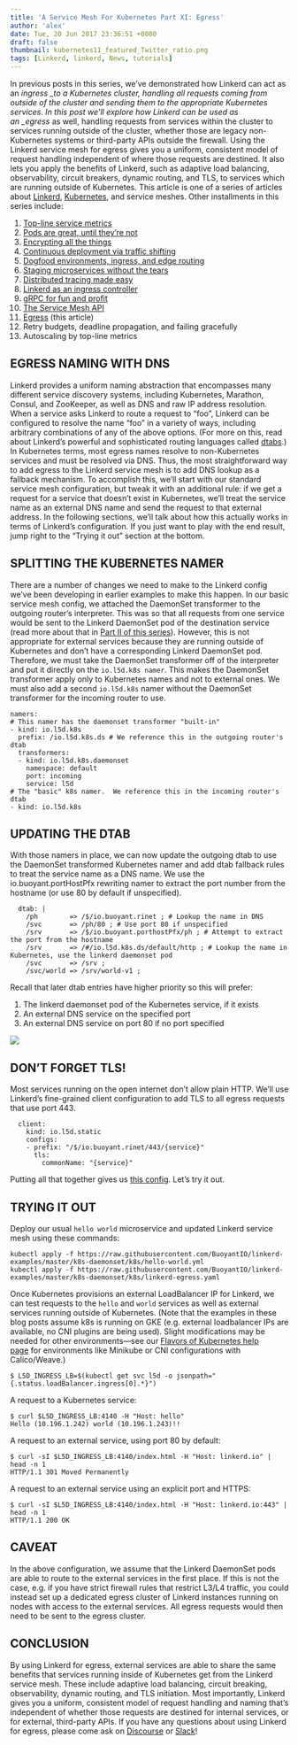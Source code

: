 ```yaml
---
title: 'A Service Mesh For Kubernetes Part XI: Egress'
author: 'alex'
date: Tue, 20 Jun 2017 23:36:51 +0000
draft: false
thumbnail: kubernetes11_featured_Twitter_ratio.png
tags: [Linkerd, linkerd, News, tutorials]
---
```


In previous posts in this series, we’ve demonstrated how Linkerd can act as an *ingress _to a Kubernetes cluster, handling all requests coming from outside of the cluster and sending them to the appropriate Kubernetes services. In this post we’ll explore how Linkerd can be used as an _egress* as well, handling requests from services within the cluster to services running outside of the cluster, whether those are legacy non-Kubernetes systems or third-party APIs outside the firewall. Using the Linkerd service mesh for egress gives you a uniform, consistent model of request handling independent of where those requests are destined. It also lets you apply the benefits of Linkerd, such as adaptive load balancing, observability, circuit breakers, dynamic routing, and TLS, to services which are running outside of Kubernetes. This article is one of a series of articles about [Linkerd](https://linkerd.io/), [Kubernetes](https://kubernetes.io/), and service meshes. Other installments in this series include:

1.  [Top-line service metrics](/a-service-mesh-for-kubernetes-part-i-top-line-service-metrics/)
2.  [Pods are great, until they’re not](/a-service-mesh-for-kubernetes-part-ii-pods-are-great-until-theyre-not/)
3.  [Encrypting all the things](/a-service-mesh-for-kubernetes-part-iii-encrypting-all-the-things/)
4.  [Continuous deployment via traffic shifting](/a-service-mesh-for-kubernetes-part-iv-continuous-deployment-via-traffic-shifting/)
5.  [Dogfood environments, ingress, and edge routing](/a-service-mesh-for-kubernetes-part-v-dogfood-environments-ingress-and-edge-routing/)
6.  [Staging microservices without the tears](/a-service-mesh-for-kubernetes-part-vi-staging-microservices-without-the-tears/)
7.  [Distributed tracing made easy](/a-service-mesh-for-kubernetes-part-vii-distributed-tracing-made-easy/)
8.  [Linkerd as an ingress controller](/a-service-mesh-for-kubernetes-part-viii-linkerd-as-an-ingress-controller/)
9.  [gRPC for fun and profit](/a-service-mesh-for-kubernetes-part-ix-grpc-for-fun-and-profit/)
10. [The Service Mesh API](/a-service-mesh-for-kubernetes-part-x-the-service-mesh-api/)
11. [Egress](/a-service-mesh-for-kubernetes-part-xi-egress/) (this article)
12. Retry budgets, deadline propagation, and failing gracefully
13. Autoscaling by top-line metrics

## EGRESS NAMING WITH DNS

Linkerd provides a uniform naming abstraction that encompasses many different service discovery systems, including Kubernetes, Marathon, Consul, and ZooKeeper, as well as DNS and raw IP address resolution. When a service asks Linkerd to route a request to “foo”, Linkerd can be configured to resolve the name “foo” in a variety of ways, including arbitrary combinations of any of the above options. (For more on this, read about Linkerd’s powerful and sophisticated routing languages called [dtabs](https://linkerd.io/in-depth/dtabs/).) In Kubernetes terms, most egress names resolve to non-Kubernetes services and must be resolved via DNS. Thus, the most straightforward way to add egress to the Linkerd service mesh is to add DNS lookup as a fallback mechanism. To accomplish this, we’ll start with our standard service mesh configuration, but tweak it with an additional rule: if we get a request for a service that doesn’t exist in Kubernetes, we’ll treat the service name as an external DNS name and send the request to that external address. In the following sections, we’ll talk about how this actually works in terms of Linkerd’s configuration. If you just want to play with the end result, jump right to the “Trying it out” section at the bottom.

## SPLITTING THE KUBERNETES NAMER

There are a number of changes we need to make to the Linkerd config we’ve been developing in earlier examples to make this happen. In our basic service mesh config, we attached the DaemonSet transformer to the outgoing router’s interpreter. This was so that all requests from one service would be sent to the Linkerd DaemonSet pod of the destination service (read more about that in [Part II of this series](/a-service-mesh-for-kubernetes-part-ii-pods-are-great-until-theyre-not/)). However, this is not appropriate for external services because they are running outside of Kubernetes and don’t have a corresponding Linkerd DaemonSet pod. Therefore, we must take the DaemonSet transformer off of the interpreter and put it directly on the `io.l5d.k8s namer`. This makes the DaemonSet transformer apply only to Kubernetes names and not to external ones. We must also add a second `io.l5d.k8s` namer without the DaemonSet transformer for the incoming router to use.

    namers:
    # This namer has the daemonset transformer "built-in"
    - kind: io.l5d.k8s
      prefix: /io.l5d.k8s.ds # We reference this in the outgoing router's dtab
      transformers:
      - kind: io.l5d.k8s.daemonset
        namespace: default
        port: incoming
        service: l5d
    # The "basic" k8s namer.  We reference this in the incoming router's dtab
    - kind: io.l5d.k8s

## UPDATING THE DTAB

With those namers in place, we can now update the outgoing dtab to use the DaemonSet transformed Kubernetes namer and add dtab fallback rules to treat the service name as a DNS name. We use the io.buoyant.portHostPfx rewriting namer to extract the port number from the hostname (or use 80 by default if unspecified).

      dtab: |
        /ph        => /$/io.buoyant.rinet ; # Lookup the name in DNS
        /svc       => /ph/80 ; # Use port 80 if unspecified
        /srv       => /$/io.buoyant.porthostPfx/ph ; # Attempt to extract the port from the hostname
        /srv       => /#/io.l5d.k8s.ds/default/http ; # Lookup the name in Kubernetes, use the linkerd daemonset pod
        /svc       => /srv ;
        /svc/world => /srv/world-v1 ;

Recall that later dtab entries have higher priority so this will prefer:

1.  The linkerd daemonset pod of the Kubernetes service, if it exists
2.  An external DNS service on the specified port
3.  An external DNS service on port 80 if no port specified

![](https://buoyant.io/wp-content/uploads/2017/07/buoyant-k8s-egress-dtab.png)

## DON’T FORGET TLS!

Most services running on the open internet don’t allow plain HTTP. We’ll use Linkerd’s fine-grained client configuration to add TLS to all egress requests that use port 443.

      client:
        kind: io.l5d.static
        configs:
        - prefix: "/$/io.buoyant.rinet/443/{service}"
          tls:
            commonName: "{service}"

Putting all that together gives us [this config](https://github.com/linkerd/linkerd-examples/blob/master/k8s-daemonset/k8s/linkerd-egress.yaml). Let’s try it out.

## TRYING IT OUT

Deploy our usual `hello world` microservice and updated Linkerd service mesh using these commands:

    kubectl apply -f https://raw.githubusercontent.com/BuoyantIO/linkerd-examples/master/k8s-daemonset/k8s/hello-world.yml
    kubectl apply -f https://raw.githubusercontent.com/BuoyantIO/linkerd-examples/master/k8s-daemonset/k8s/linkerd-egress.yaml

Once Kubernetes provisions an external LoadBalancer IP for Linkerd, we can test requests to the `hello` and `world` services as well as external services running outside of Kubernetes. (Note that the examples in these blog posts assume k8s is running on GKE (e.g. external loadbalancer IPs are available, no CNI plugins are being used). Slight modifications may be needed for other environments—see our [Flavors of Kubernetes help page](https://discourse.linkerd.io/t/flavors-of-kubernetes/53) for environments like Minikube or CNI configurations with Calico/Weave.)

    $ L5D_INGRESS_LB=$(kubectl get svc l5d -o jsonpath="{.status.loadBalancer.ingress[0].*}")

A request to a Kubernetes service:

    $ curl $L5D_INGRESS_LB:4140 -H "Host: hello"
    Hello (10.196.1.242) world (10.196.1.243)!!

A request to an external service, using port 80 by default:

    $ curl -sI $L5D_INGRESS_LB:4140/index.html -H "Host: linkerd.io" | head -n 1
    HTTP/1.1 301 Moved Permanently

A request to an external service using an explicit port and HTTPS:

    $ curl -sI $L5D_INGRESS_LB:4140/index.html -H "Host: linkerd.io:443" | head -n 1
    HTTP/1.1 200 OK

## CAVEAT

In the above configuration, we assume that the Linkerd DaemonSet pods are able to route to the external services in the first place. If this is not the case, e.g. if you have strict firewall rules that restrict L3/L4 traffic, you could instead set up a dedicated egress cluster of Linkerd instances running on nodes with access to the external services. All egress requests would then need to be sent to the egress cluster.

## CONCLUSION

By using Linkerd for egress, external services are able to share the same benefits that services running inside of Kubernetes get from the Linkerd service mesh. These include adaptive load balancing, circuit breaking, observability, dynamic routing, and TLS initiation. Most importantly, Linkerd gives you a uniform, consistent model of request handling and naming that’s independent of whether those requests are destined for internal services, or for external, third-party APIs. If you have any questions about using Linkerd for egress, please come ask on [Discourse](https://discourse.linkerd.io/) or [Slack](https://slack.linkerd.io/)!
